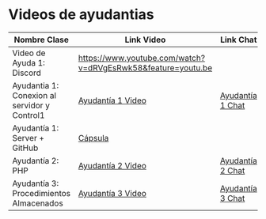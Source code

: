 # Videos de ayudantias 

| Nombre Clase | Link Video | Link Chat |
|--------------|------|------|
|Video de Ayuda 1: Discord | https://www.youtube.com/watch?v=dRVgEsRwk58&feature=youtu.be | |
|Ayudantia 1: Conexion al servidor y Control1 | [Ayudantía 1 Video](https://drive.google.com/file/d/1F3moKiABRVSUb54gTLsLNS_IcPWKrfe_/view?usp=sharing)   | [Ayudantía 1 Chat](https://drive.google.com/file/d/1Xfd6jB7ohhm3o248T9E7Ip9nZerNS0ju/view?usp=sharing) |
|Ayudantía 1: Server + GitHub | [Cápsula](https://www.youtube.com/watch?v=BSRZWwDqs9U&list=PLQp2iAe8lQvxAg7P8sXlL71H2iQK8oXMK&index=1&ab_channel=MauroS.MendozaElguera) |  |
|Ayudantía 2: PHP | [Ayudantía 2 Video](https://drive.google.com/file/d/1s3Qu_vSUc0LyBxX9rzwU4M2U5gIR5mD2/view?usp=sharing) | [Ayudantía 2 Chat](https://docs.google.com/document/d/1t8mbznD6ZqhFXQg2oa6mJusc94nTivtqMUnmcVc6z2A/edit?usp=sharing)  |
|Ayudantía 3: Procedimientos Almacenados | [Ayudantía 3 Video]() | [Ayudantía 3 Chat]()  |



